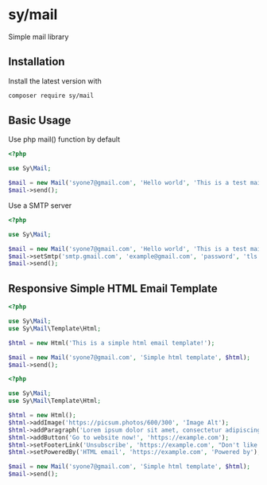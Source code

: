 # sy/mail

Simple mail library

## Installation

Install the latest version with

```bash
composer require sy/mail
```

## Basic Usage

Use php mail() function by default

```php
<?php

use Sy\Mail;

$mail = new Mail('syone7@gmail.com', 'Hello world', 'This is a test mail!');
$mail->send();
```

Use a SMTP server

```php
<?php

use Sy\Mail;

$mail = new Mail('syone7@gmail.com', 'Hello world', 'This is a test mail!');
$mail->setSmtp('smtp.gmail.com', 'example@gmail.com', 'password', 'tls', 587);
$mail->send();
```

## Responsive Simple HTML Email Template

```php
<?php

use Sy\Mail;
use Sy\Mail\Template\Html;

$html = new Html('This is a simple html email template!');

$mail = new Mail('syone7@gmail.com', 'Simple html template', $html);
$mail->send();
```

```php
<?php

use Sy\Mail;
use Sy\Mail\Template\Html;

$html = new Html();
$html->addImage('https://picsum.photos/600/300', 'Image Alt');
$html->addParagraph('Lorem ipsum dolor sit amet, consectetur adipiscing elit, sed do eiusmod tempor incididunt ut labore et dolore magna aliqua.');
$html->addButton('Go to website now!', 'https://example.com');
$html->setFooterLink('Unsubscribe', 'https://example.com', "Don't like these emails?");
$html->setPoweredBy('HTML email', 'https://example.com', 'Powered by');

$mail = new Mail('syone7@gmail.com', 'Simple html template', $html);
$mail->send();
```